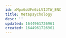 ```yaml
---
id: xMpx6oUFn6zLVIJTW_ENC
title: Metapsychology
desc: ''
updated: 1644961726961
created: 1644961726961
---
```


